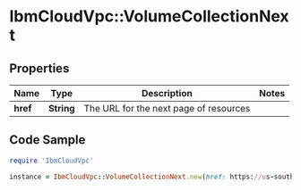 # IbmCloudVpc::VolumeCollectionNext

## Properties

Name | Type | Description | Notes
------------ | ------------- | ------------- | -------------
**href** | **String** | The URL for the next page of resources | 

## Code Sample

```ruby
require 'IbmCloudVpc'

instance = IbmCloudVpc::VolumeCollectionNext.new(href: https://us-south.iaas.cloud.ibm.com/v1/volumes?start&#x3D;9d5a91a3e2cbd233b5a5b33436855ed1&amp;limit&#x3D;20)
```


